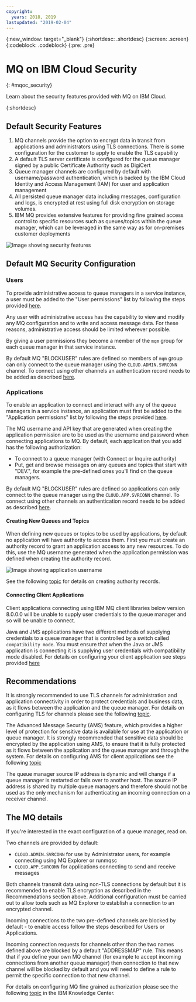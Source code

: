 ```yaml
---
copyright:
  years: 2018, 2019
lastupdated: "2019-02-04"
---
```


{:new_window: target="_blank"}
{:shortdesc: .shortdesc}
{:screen: .screen}
{:codeblock: .codeblock}
{:pre: .pre}

# MQ on IBM Cloud Security
{: #mqoc_security}

Learn about the security features provided with MQ on IBM Cloud.

{:shortdesc}

## Default Security Features

1. MQ channels provide the option to encrypt data in transit from applications and administrators using TLS connections. There is some configuration for the customer to apply to enable the TLS capability
2. A default TLS server certificate is configured for the queue manager signed by a public Certificate Authority such as DigiCert
3. Queue manager channels are configured by default with username/password authentication, which is backed by the IBM Cloud Identity and Access Management (IAM) for user and application management
4. All persisted queue manager data including messages, configuration and logs, is encrypted at rest using full disk encryption on storage volumes.
5. IBM MQ provides extensive features for providing fine grained access control to specific resources such as queues/topics within the queue manager, which can be leveraged in the same way as for on-premises customer deployments

![Image showing security features](../images/mqoc_qm_security.png)

## Default MQ Security Configuration

### Users

To provide administrative access to queue managers in a service instance, a user must be added to the "User permissions" list by following the steps provided [here](/docs/services/mqcloud?topic=mqcloud-tut_mqoc_configure_admin_qm_access).

Any user with administrative access has the capability to view and modify any MQ configuration and to write and access message data. For these reasons, administrative access should be limited wherever possible.

By giving a user permissions they become a member of the `mqm` group for each queue manager in that service instance.

By default MQ "BLOCKUSER" rules are defined so members of `mqm` group can only connect to the queue manager using the `CLOUD.ADMIN.SVRCONN` channel. To connect using other channels an authentication record needs to be added as described [here](https://www.ibm.com/support/knowledgecenter/SSFKSJ_9.0.0/com.ibm.mq.sec.doc/q010250_.htm).

### Applications

To enable an application to connect and interact with any of the queue managers in a service instance, an application must first be added to the "Application permissions" list by following the steps provided [here](/docs/services/mqcloud?topic=mqcloud-tut_mqoc_configure_admin_qm_access).

The MQ username and API key that are generated when creating the application permission are to be used as the username and password when connecting applications to MQ.
By default, each application that you add has the following authorization:
-	To connect to a queue manager (with Connect or Inquire authority)
-	Put, get and browse messages on any queues and topics that start with "DEV.", for example the pre-defined ones you'll find on the queue managers.

By default MQ "BLOCKUSER" rules are defined so applications can only connect to the queue manager using the `CLOUD.APP.SVRCONN` channel. To connect using other channels an authentication record needs to be added as described [here](https://www.ibm.com/support/knowledgecenter/SSFKSJ_9.0.0/com.ibm.mq.sec.doc/q010250_.htm).

#### Creating New Queues and Topics

When defining new queues or topics to be used by applications, by default no application will have authority to access them. First you must create an authority record to grant an application access to any new resources. To do this, use the MQ username generated when the application permission was defined when creating the authority record.  

![Image showing application username](../images/mqoc_app_username.png)

See the following [topic](https://www.ibm.com/support/knowledgecenter/SS5K6E_9.0.0/com.ibm.mq.mqc.doc/q127740_.htm) for details on creating authority records.

#### Connecting Client Applications

Client applications connecting using IBM MQ client libraries below version 8.0.0.0 will be unable to supply user credentials to the queue manager and so will be unable to connect.

Java and JMS applications have two different methods of supplying credentials to a queue manager that is controlled by a switch called `compatibility mode`. You must ensure that when the Java or JMS application is connecting it is supplying user credentials with compatibility mode disabled.  For details on configuring your client application see steps provided [here](/docs/services/mqcloud?topic=mqcloud-mqoc_common_problems#mqoc_jms_user_id_solution)

## Recommendations

It is strongly recommended to use TLS channels for administration and application connectivity in order to protect credentials and business data, as it flows between the application and the queue manager. For details on configuring TLS for channels please see the following [topic](/docs/services/mqcloud?topic=mqcloud-mqoc_configure_chl_ssl).

The Advanced Message Security (AMS) feature, which provides a higher level of protection for sensitive data is available for use at the application or queue manager. It is strongly recommended that sensitive data should be encrypted by the application using AMS, to ensure that it is fully protected as it flows between the application and the queue manager and through the system. For details on configuring AMS for client applications see the following [topic](/docs/services/mqcloud?topic=mqcloud-mqoc_app_ams)

The queue manager source IP address is dynamic and will change if a queue manager is restarted or fails over to another host. The source IP address is shared by multiple queue managers and therefore should not be used as the only mechanism for authenticating an incoming connection on a receiver channel.

## The MQ details

If you're interested in the exact configuration of a queue manager, read on.

Two channels are provided by default:
- `CLOUD.ADMIN.SVRCONN` for use by Administrator users, for example connecting using MQ Explorer or runmqsc
- `CLOUD.APP.SVRCONN`  for applications connecting to send and receive messages

Both channels transmit data using non-TLS connections by default but it is recommended to enable TLS encryption as described in the Recommendations section above. Additional configuration must be carried out to allow tools such as MQ Explorer to establish a connection to an encrypted channel.

Incoming connections to the two pre-defined channels are blocked by default - to enable access follow the steps described for Users or Applications.

Incoming connection requests for channels other than the two names defined above are blocked by a default "ADDRESSMAP" rule. This means that if you define your own MQ channel (for example to accept incoming connections from another queue manager) then connection to that new channel will be blocked by default and you will need to define a rule to permit the specific connection to that new channel.

For details on configuring MQ fine grained authorization please see the following [topic](https://www.ibm.com/support/knowledgecenter/SSFKSJ_9.0.0/com.ibm.mq.sec.doc/q013480_.htm) in the IBM Knowledge Center.

